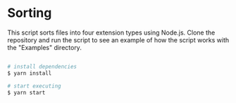 # Sorting

This script sorts files into four extension types using Node.js. Clone the repository and run the script to see an example of how the script works with the "Examples" directory.

```bash

# install dependencies
$ yarn install

# start executing
$ yarn start
